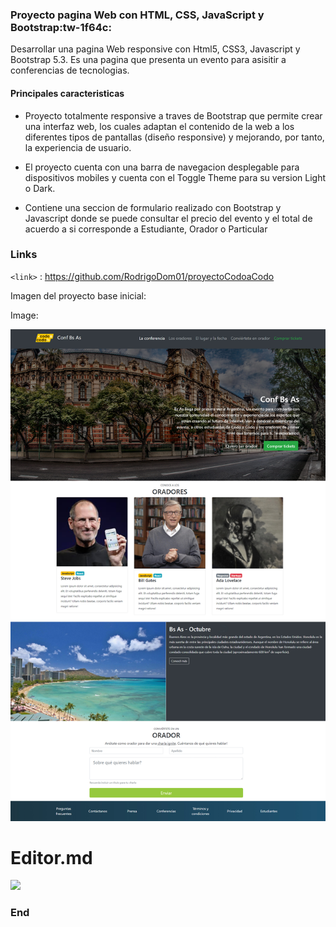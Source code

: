 ### Proyecto pagina Web con HTML, CSS, JavaScript y Bootstrap:tw-1f64c:


Desarrollar una pagina Web responsive con Html5, CSS3, Javascript y Bootstrap 5.3. Es una pagina que presenta un evento para asisitir a conferencias de tecnologias.



#### Principales caracteristicas 

- Proyecto totalmente responsive a traves de Bootstrap que permite crear una interfaz web, los cuales adaptan el contenido de la web a los diferentes tipos de pantallas (diseño responsive) y mejorando, por tanto, la experiencia de usuario.

- El proyecto cuenta con una barra de navegacion desplegable para dispositivos mobiles y cuenta con el Toggle Theme para su version Light o Dark.

- Contiene una seccion de formulario realizado con Bootstrap y Javascript donde se puede consultar el precio del evento y el total de acuerdo a si corresponde a Estudiante, Orador o Particular







### Links



`<link>` : <https://github.com/RodrigoDom01/proyectoCodoaCodo>




Imagen del proyecto base inicial:

Image:



![](https://github.com/sbsanchez21/php23084/blob/master/04_javascript/Clase3/clase/images/final_front_2021.jpg?raw=true)



# Editor.md

![](https://pandao.github.io/editor.md/images/logos/editormd-logo-180x180.png)




### End
